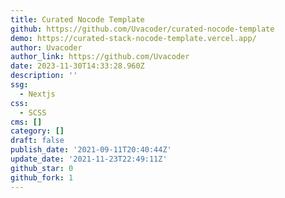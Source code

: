 ```yaml
---
title: Curated Nocode Template
github: https://github.com/Uvacoder/curated-nocode-template
demo: https://curated-stack-nocode-template.vercel.app/
author: Uvacoder
author_link: https://github.com/Uvacoder
date: 2023-11-30T14:33:28.960Z
description: ''
ssg:
  - Nextjs
css:
  - SCSS
cms: []
category: []
draft: false
publish_date: '2021-09-11T20:40:44Z'
update_date: '2021-11-23T22:49:11Z'
github_star: 0
github_fork: 1
---
```

